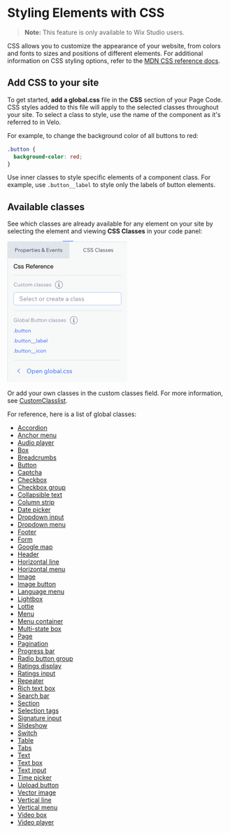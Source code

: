 <!-- This article was published using the Doc Push single-sourcing tool. Any changes to this article MUST be made in the source file. Find it at www.github.com/wix-private/velo-docs.-->

# Styling Elements with CSS

> **Note:** This feature is only available to Wix Studio users.

<!-- Outline:

- about the feature
- how to use it (UI)
  - in the styling panel
  - in the code panel
- brief explanation of constructing semantic class names
- ~~list of supported elements~~
- ~~see MDN for full CSS documentation~~ -->

CSS allows you to customize the appearance of your website, from colors and fonts to sizes and positions 
of different elements. For additional information on CSS styling options, refer to the 
[MDN CSS reference docs](https://developer.mozilla.org/en-US/docs/Learn/CSS).

## Add CSS to your site

To get started, <strong>add a global.css</strong> file in the <strong>CSS</strong> section of your Page Code. 
CSS styles added to this file will apply to the selected classes throughout your site. 
To select a class to style, use the name of the component as it's referred to in Velo. 

For example, to change the background color of all buttons to red:
```css
.button {
  background-color: red;
}
```

Use inner classes to style specific elements of a component class. 
For example, use `.button__label` to style only the labels of button elements.

## Available classes

See which classes are already available for any element on your site by selecting the element and 
viewing <strong>CSS Classes</strong> in your code panel:

![CSS Classes in code panel](../../../media/css_classes_code_panel.png "CSS Classes in code panel")

Or add your own classes in the custom classes field. For more information, see [CustomClasslist](/custom-class-list/introduction).

For reference, here is a list of global classes:
- [Accordion]($w/accordion/css-classes)
- [Anchor menu]($w/menu/css-classes#anchor-menu)
- [Audio player](/audio-player/css-classes)
- [Box]($w/box/css-classes)
- [Breadcrumbs]($w/breadcrumbs/css-classes)
- [Button]($w/button/css-classes)
- [Captcha]($w/captcha/css-classes)
- [Checkbox]($w/checkbox/css-classes)
- [Checkbox group](/checkbox-group/css-classes)
- [Collapsible text](/collapsible-text/css-classes)
- [Column strip](/column-strip/css-classes)
- [Date picker](/date-picker/css-classes)
- [Dropdown input]($w/dropdown/css-classes)
- [Dropdown menu]($w/menu/css-classes#dropdown-menu)
- [Footer]($w/footer/css-classes)
- [Form]($w/form/css-classes)
- [Google map](/google-map/css-classes)
- [Header]($w/header/css-classes)
- [Horizontal line]($w/element/css-classes#horizontal-line)
- [Horizontal menu]($w/menu/css-classes#horizontal-menu)
- [Image]($w/image/css-classes)
- [Image button]($w/element/css-classes#image-button)
- [Language menu]($w/element/css-classes#language-menu)
- [Lightbox]($w/element/css-classes#lightbox)
- [Lottie]($w/lottie/css-classes)
- [Menu]($w/menu/css-classes)
- [Menu container](/menu-container/css-classes)
- [Multi-state box](/multi-state-box/css-classes)
- [Page]($w/page/css-classes)
- [Pagination]($w/pagination/css-classes)
- [Progress bar](/progress-bar/css-classes)
- [Radio button group](/radio-button-group/css-classes)
- [Ratings display](/ratings-display/css-classes)
- [Ratings input](/ratings-input/css-classes)
- [Repeater]($w/repeater/css-classes)
- [Rich text box](/rich-text-box/css-classes)
- [Search bar]($w/element/css-classes#search-bar)
- [Section]($w/section/css-classes)
- [Selection tags](/selection-tags/css-classes)
- [Signature input](/signature-input/css-classes)
- [Slideshow]($w/slideshow/css-classes)
- [Switch]($w/switch/css-classes)
- [Table]($w/table/css-classes)
- [Tabs]($w/tabs/css-classes)
- [Text]($w/text/css-classes)
- [Text box](/text-box/css-classes)
- [Text input](/text-input/css-classes)
- [Time picker](/time-picker/css-classes)
- [Upload button](/upload-button/css-classes)
- [Vector image](/vector-image/css-classes)
- [Vertical line]($w/element/css-classes#vertical-line)
- [Vertical menu]($w/menu/css-classes#vertical-menu)
- [Video box](/video-box/css-classes)
- [Video player](/video-player/css-classes)